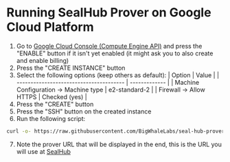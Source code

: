 # Running SealHub Prover on Google Cloud Platform

1. Go to [Google Cloud Console (Compute Engine API)](https://console.cloud.google.com/compute/instances) and press the "ENABLE" button if it isn't yet enabled (it might ask you to also create and enable billing)
2. Press the "CREATE INSTANCE" button
3. Select the following options (keep others as default):
   | Option | Value |
   | --------------------------------------- | ------------- |
   | Machine Configuration -> Machine type | e2-standard-2 |
   | Firewall -> Allow HTTPS | Checked (yes) |
4. Press the "CREATE" button
5. Press the "SSH" button on the created instance
6. Run the following script:

```bash
curl -o- https://raw.githubusercontent.com/BigWhaleLabs/seal-hub-prover/main/scripts/install.sh | bash
```

7. Note the prover URL that will be displayed in the end, this is the URL you will use at [SealHub](https://hub.sealc.red)
